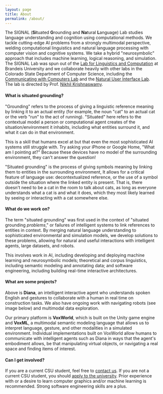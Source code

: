 ```yaml
---
layout: page
title: About
permalink: /about/
---
```


<amp-img width="600" height="375" layout="responsive" src="../assets/images/diana.png"></amp-img>

The SIGNAL (**Si**tuated **G**rounding and **Na**tural **L**anguage) Lab studies language understanding and cognition using computational methods.  We tackle cutting-edge AI problems from a strongly multimodal perspective, welding computational linguistics and natural language processing with computer vision and cognitive systems.  We take a hybrid "neurosymbolic" approach that includes machine learning, logical reasoning, and simulation.  The SIGNAL Lab was spun out of the [Lab for Linguistics and Computation](https://brandeis-llc.github.io) at Brandeis University and we collaborate heavily with other labs in the Colorado State Department of Computer Science, including the [Communicating with Computers Lab](https://www.cs.colostate.edu/~draper/CwC.php) and the [Natural User Interface Lab](https://nuilab.org/Home).  The lab is directed by Prof. [Nikhil Krishnaswamy](https://www.nikhilkrishnaswamy.com).

#### What is situated grounding?

"Grounding" refers to the process of giving a linguistic reference meaning by linking it to an actual entity (for example, the noun "cat" to an actual cat or the verb "run" to the act of running).  "Situated" here refers to the contextual model a person or computational agent creates of the situation/environment it inhabits, including what entities surround it, and what it can do in that environment.

This is a skill that humans excel at but that even the most sophisticated AI systems still struggle with.  Try asking your iPhone or Google Home, "What am I pointing at?"  Because these devices have no model of the surrounding environment, they can't answer the question!

"Situated grounding" is the process of giving symbols meaning by linking them to entities in the surrounding environment, It allows for a critical feature of language use: decontextualized reference, or the use of a symbol outside the situation where the linked entity is present.  That is, there doesn't need to be a cat in the room to talk about cats, as long as everyone understands what a cat is and what it does, which they most likely learned by seeing or interacting with a cat somewhere else.

#### What do we work on?

The term "situated grounding" was first used in the context of "situated grounding *problems*," or failures of intelligent systems to link references to entities in context. By merging natural language understanding to sophisticated environmental and simulation models, we develop solutions to these problems, allowing for natural and useful interactions with intelligent agents, large datasets, and robots.

This involves work in AI, including developing and deploying machine learning and neurosymbolic models; theoretical and corpus linguistics, including semantic modeling and annotating data; and software engineering, including building real-time interactive architectures.

#### What are some projects?

Above is **Diana**, an intelligent interactive agent who understands spoken English and gestures to collaborate with a human in real time on construction tasks.  We also have ongoing work with navigating robots (see image below) and multimodal data exploration.

<amp-img width="600" height="425" layout="responsive" src="../assets/images/kirbyworld.png"></amp-img>

Our primary platform is **VoxWorld**, which is built on the Unity game engine and <strong>VoxML</strong>, a multimodal semantic modeling language that allows us to interpret language, gesture, and other modalities in a simulated environment. Individual implementations built on VoxWorld allow humans to communicate with intelligent agents such as Diana in ways that the agent's embodiment allows, be that manipulating virtual objects, or navigating a real space and finding items of interest.

#### Can I get involved?

If you are a current CSU student, feel free to [contact us]("/contact").  If you are not a current CSU student, you should [apply to the university](https://admissions.colostate.edu).  Prior experience with or a desire to learn computer graphics and/or machine learning is recommended.  Strong software engineering skills are a plus.
